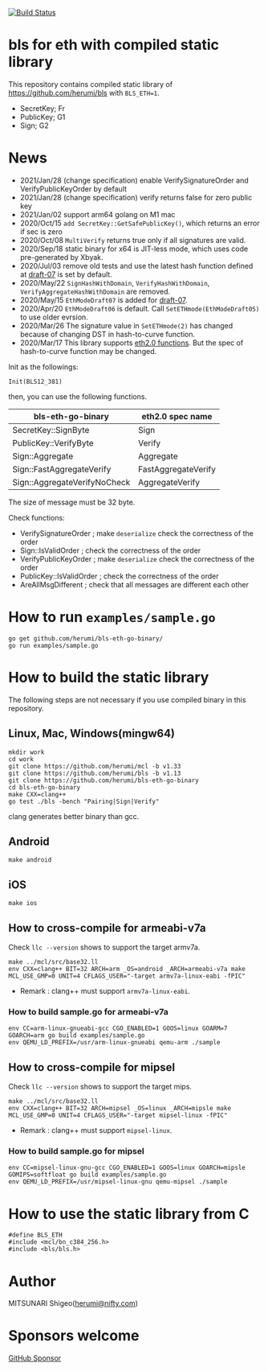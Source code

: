 [![Build Status](https://api.travis-ci.com/herumi/bls-eth-go-binary.svg?branch=master)](https://travis-ci.com/github/herumi/bls-eth-go-binary)

# bls for eth with compiled static library

This repository contains compiled static library of https://github.com/herumi/bls with `BLS_ETH=1`.

* SecretKey; Fr
* PublicKey; G1
* Sign; G2

# News
- 2021/Jan/28 (change specification) enable VerifySignatureOrder and VerifyPublicKeyOrder by default
- 2021/Jan/28 (change specification) verify returns false for zero public key
- 2021/Jan/02 support arm64 golang on M1 mac
- 2020/Oct/15 `add SecretKey::GetSafePublicKey()`, which returns an error if sec is zero
- 2020/Oct/08 `MultiVerify` returns true only if all signatures are valid.
- 2020/Sep/18 static binary for x64 is JIT-less mode, which uses code pre-generated by Xbyak.
- 2020/Jul/03 remove old tests and use the latest hash function defined at [draft-07](https://www.ietf.org/id/draft-irtf-cfrg-hash-to-curve-07.txt) is set by default.
- 2020/May/22 `SignHashWithDomain`, `VerifyHashWithDomain`, `VerifyAggregateHashWithDomain` are removed.
- 2020/May/15 `EthModeDraft07` is added for [draft-07](https://www.ietf.org/id/draft-irtf-cfrg-hash-to-curve-07.txt).
- 2020/Apr/20 `EthModeDraft06` is default. Call `SetETHmode(EthModeDraft05)` to use older evrsion.
- 2020/Mar/26 The signature value in `SetETHmode(2)` has changed because of changing DST in hash-to-curve function.
- 2020/Mar/17 This library supports [eth2.0 functions](https://github.com/ethereum/eth2.0-specs/blob/dev/specs/phase0/beacon-chain.md#bls-signatures). But the spec of hash-to-curve function may be changed.

Init as the followings:

```
Init(BLS12_381)
```

then, you can use the following functions.

bls-eth-go-binary | eth2.0 spec name|
------|-----------------|
SecretKey::SignByte|Sign|
PublicKey::VerifyByte|Verify|
Sign::Aggregate|Aggregate|
Sign::FastAggregateVerify|FastAggregateVerify|
Sign::AggregateVerifyNoCheck|AggregateVerify|

The size of message must be 32 byte.

Check functions:
- VerifySignatureOrder ; make `deserialize` check the correctness of the order
- Sign::IsValidOrder ; check the correctness of the order
- VerifyPublicKeyOrder ; make `deserialize` check the correctness of the order
- PublicKey::IsValidOrder ; check the correctness of the order
- AreAllMsgDifferent ; check that all messages are different each other

# How to run `examples/sample.go`

```
go get github.com/herumi/bls-eth-go-binary/
go run examples/sample.go
```

# How to build the static library
The following steps are not necessary if you use compiled binary in this repository.

## Linux, Mac, Windows(mingw64)
```
mkdir work
cd work
git clone https://github.com/herumi/mcl -b v1.33
git clone https://github.com/herumi/bls -b v1.13
git clone https://github.com/herumi/bls-eth-go-binary
cd bls-eth-go-binary
make CXX=clang++
go test ./bls -bench "Pairing|Sign|Verify"
```

clang generates better binary than gcc.

## Android
```
make android
```

## iOS
```
make ios
```

## How to cross-compile for armeabi-v7a
Check `llc --version` shows to support the target armv7a.

```
make ../mcl/src/base32.ll
env CXX=clang++ BIT=32 ARCH=arm _OS=android _ARCH=armeabi-v7a make MCL_USE_GMP=0 UNIT=4 CFLAGS_USER="-target armv7a-linux-eabi -fPIC"
```

* Remark : clang++ must support `armv7a-linux-eabi`.
### How to build sample.go for armeabi-v7a

```
env CC=arm-linux-gnueabi-gcc CGO_ENABLED=1 GOOS=linux GOARM=7 GOARCH=arm go build examples/sample.go
env QEMU_LD_PREFIX=/usr/arm-linux-gnueabi qemu-arm ./sample
```

## How to cross-compile for mipsel
Check `llc --version` shows to support the target mips.

```
make ../mcl/src/base32.ll
env CXX=clang++ BIT=32 ARCH=mipsel _OS=linux _ARCH=mipsle make MCL_USE_GMP=0 UNIT=4 CFLAGS_USER="-target mipsel-linux -fPIC"
```

* Remark : clang++ must support `mipsel-linux`.
### How to build sample.go for mipsel

```
env CC=mipsel-linux-gnu-gcc CGO_ENABLED=1 GOOS=linux GOARCH=mipsle GOMIPS=softfloat go build examples/sample.go
env QEMU_LD_PREFIX=/usr/mipsel-linux-gnu qemu-mipsel ./sample
```

# How to use the static library from C
```
#define BLS_ETH
#include <mcl/bn_c384_256.h>
#include <bls/bls.h>
```

# Author
MITSUNARI Shigeo(herumi@nifty.com)

# Sponsors welcome
[GitHub Sponsor](https://github.com/sponsors/herumi)
